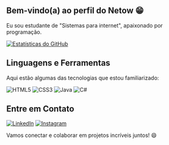 ## Bem-vindo(a) ao perfil do Netow 😁

 Eu sou estudante de "Sistemas para internet", apaixonado por programação.
 

[![Estatísticas do GitHub](https://github-readme-stats.vercel.app/api?username=netow2005&show_icons=true&theme=dark)](https://github.com/netow2005)



## Linguagens e Ferramentas

Aqui estão algumas das tecnologias que estou familiarizado:

![HTML5](https://img.shields.io/badge/-HTML5-E34F26?style=flat-square&logo=html5&logoColor=white)
![CSS3](https://img.shields.io/badge/-CSS3-1572B6?style=flat-square&logo=css3)
![Java](https://img.shields.io/badge/-Java-007396?style=flat-square&logo=java&logoColor=white)
![C#](https://img.shields.io/badge/-C%23-239120?style=flat-square&logo=c-sharp&logoColor=white)


## Entre em Contato

[![LinkedIn](https://img.shields.io/badge/-LinkedIn-blue?style=for-the-badge&logo=linkedin&logoColor=white)](URL-do-seu-LinkedIn)
[![Instagram](https://img.shields.io/badge/-Instagram-purple?style=for-the-badge&logo=instagram&logoColor=white)](URL-do-seu-Instagram)

Vamos conectar e colaborar em projetos incríveis juntos! 😄

